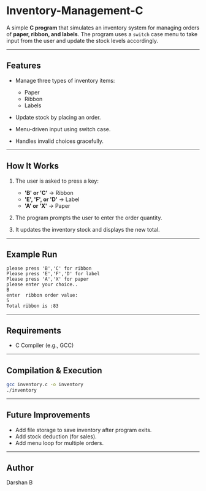 # Inventory-Management-C

A simple **C program** that simulates an inventory system for managing orders of **paper, ribbon, and labels**.
The program uses a `switch` case menu to take input from the user and update the stock levels accordingly.

---

## Features

* Manage three types of inventory items:

  * Paper
  * Ribbon
  * Labels
* Update stock by placing an order.
* Menu-driven input using switch case.
* Handles invalid choices gracefully.

---

## How It Works

1. The user is asked to press a key:

   * **'B' or 'C'** → Ribbon
   * **'E', 'F', or 'D'** → Label
   * **'A' or 'X'** → Paper
2. The program prompts the user to enter the order quantity.
3. It updates the inventory stock and displays the new total.

---

## Example Run

```
please press 'B','C' for ribbon
Please press 'E','F','D' for label
Please press 'A','X' for paper
please enter your choice..
B
enter  ribbon order value:
5
Total ribbon is :83
```

---

## Requirements

* C Compiler (e.g., GCC)

---

## Compilation & Execution

```bash
gcc inventory.c -o inventory
./inventory
```

---

## Future Improvements

* Add file storage to save inventory after program exits.
* Add stock deduction (for sales).
* Add menu loop for multiple orders.

---

## Author

Darshan B
